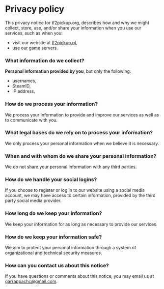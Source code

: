 # Privacy policy

This privacy notice for tf2pickup.org, describes how and why we might collect, store, use, and/or share your information when you use our services, such as when you:

- visit our website at [tf2pickup.pl](https://tf2pickup.pl/),
- use our game servers.

### What information do we collect?

**Personal information provided by you**, but only the following:

- usernames,
- SteamID,
- IP address.

### How do we process your information?

We process your information to provide and improve our services as well as to communicate with you.

### What legal bases do we rely on to process your information?

We only process your personal information when we believe it is necessary.

### When and with whom do we share your personal information?

We do not share your personal information with any third parties.

### How do we handle your social logins?

If you choose to register or log in to our website using a social media account, we may have access to certain information, provided by the third party social media provider.

### How long do we keep your information?

We keep your information for as long as necessary to provide our services.

### How do we keep your information safe?

We aim to protect your personal information through a system of organizational and technical security measures.

### How can you contact us about this notice?

If you have questions or comments about this notice, you may email us at garrappachc@gmail.com.
